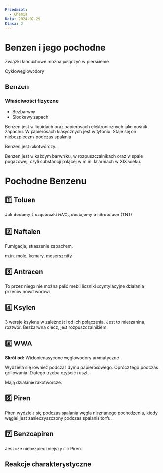 ```yaml
---
Przedmiot:
  - Chemia
Data: 2024-02-29
Klasa: 2
---
```

# Benzen i jego pochodne

Związki łańcuchowe można połączyć w pierścienie

Cyklowęglowodory

## Benzen

### Właściwości fizyczne

- Bezbarwny
- Słodkawy zapach

Benzen jest w liquidach oraz papierosach elektronicznych jako nośnik zapachu. W papierosach klasycznych jest w tytoniu. Staje się on niebezpieczny podczas spalania

Benzen jest rakotwórczy.

Benzen jest w każdym barwniku, w rozpuszczalnikach oraz w spale pogazowej, czyli substancji palącej w m.in. latarniach w XIX wieku.

# Pochodne Benzenu

## 1️⃣ Toluen

Jak dodamy 3 cząsteczki $HNO_3$ dostajemy trinitrotoluen (TNT)

## 2️⃣ Naftalen

Fumigacja, straszenie zapachem.

m.in. mole, komary, meserszmity

## 3️⃣ Antracen

To przez niego nie można palić mebli
liczniki scyntylacyjne
działania przeciw nowotworowi

## 4️⃣ Ksylen

3 wersje ksylenu w zależności od ich połączenia. Jest to mieszanina, roztwór. Bezbarwna ciecz, jest rozpuszczalnikiem.

## 5️⃣ WWA

**Skrót od:** Wielonienasycone węglowodory aromatyczne

Wydziela się również podczas dymu papierosowego. Oprócz tego podczas grillowania. Dlatego trzeba czyścić ruszt.

Mają działanie rakotwórcze.

## 6️⃣ Piren

Piren wydziela się podczas spalania węgla nieznanego pochodzenia, kiedy węgiel jest zanieczyszczony podczas spalania torfu.

## 7️⃣ Benzoapiren

Jeszcze niebezpieczniejszy nić Piren.

## Reakcje charakterystyczne
